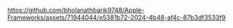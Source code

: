 

https://github.com/bholanathbarik9748/Apple-Frameworks/assets/71944044/e5381b72-2024-4b48-af4c-87b3df3533f9

